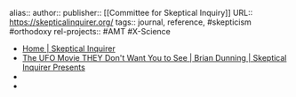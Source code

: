 alias::
author::
publisher:: [[Committee for Skeptical Inquiry]]
URL:: https://skepticalinquirer.org/
tags:: journal, reference, #skepticism #orthodoxy
rel-projects:: #AMT #X-Science


- [Home | Skeptical Inquirer](https://skepticalinquirer.org/)
- [The UFO Movie THEY Don't Want You to See | Brian Dunning | Skeptical Inquirer Presents](https://skepticalinquirer.org/video/the-ufo-movie-they-dont-want-you-to-see-brian-dunning/)
-
-
